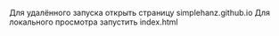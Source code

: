 Для удалённого запуска открыть страницу simplehanz.github.io
Для локального просмотра запустить index.html
